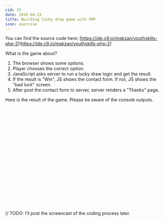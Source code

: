 ```yaml
---
cid: 33
date: 2016-04-23
title: Building lucky draw game with PHP
icon: exercise
---
```


You can find the source code here: [<a href="https://ide.c9.io/makzan/youthskills-php-2">https://ide.c9.io/makzan/youthskills-php-2</a>](<a href="https://ide.c9.io/makzan/youthskills-php-2">https://ide.c9.io/makzan/youthskills-php-2</a>)

What is the game about?

1. The browser shows some options.
2. Player chooses the correct option.
3. JavaScript asks server to run a lucky draw logic and get the result.
4. If the result is "Win", JS shows the contact form. If not, JS shows the "bad luck" screen.
5. After post the contact form to server, server renders a "Thanks" page.

Here is the result of the game. Please be aware of the console outputs.

<script charset="ISO-8859-1" src="//fast.wistia.com/assets/external/E-v1.js" async></script><div class="wistia_responsive_padding" style="padding:62.5% 0 0 0;position:relative;"><div class="wistia_responsive_wrapper" style="height:100%;left:0;position:absolute;top:0;width:100%;"><div class="wistia_embed wistia_async_taxogh2gts seo=false videoFoam=true" style="height:100%;width:100%">&nbsp;</div></div></div>

// TODO: I’ll post the screencast of the coding process later.